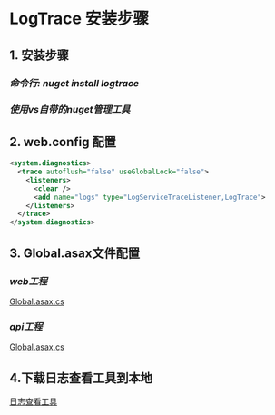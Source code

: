 # LogTrace 安装步骤

## 1. 安装步骤

### *命令行: nuget install logtrace*

### *使用vs自带的nuget管理工具*

## 2. web.config 配置

```xml
<system.diagnostics>
  <trace autoflush="false" useGlobalLock="false">
    <listeners>
      <clear />
      <add name="logs" type="LogServiceTraceListener,LogTrace">
    </listeners>
  </trace>
</system.diagnostics>
```

## 3. Global.asax文件配置

### *web工程*

[Global.asax.cs](https://github.com/davidmaster/LogTracer/blob/master/Demo/LogTrace.SampleWeb/Global.asax.cs)

### *api工程*

[Global.asax.cs](https://github.com/davidmaster/LogTracer/blob/master/Demo/LogTrace.SampleApi/Global.asax.cs)

## 4.下载日志查看工具到本地

[日志查看工具](https://logcdn.oss-cn-hangzhou.aliyuncs.com/LogView.html)